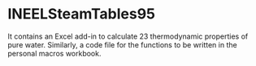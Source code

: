 # INEELSteamTables95
It contains an Excel add-in to calculate 23 thermodynamic properties of pure water. Similarly, a code file for the functions to be written in the personal macros workbook.
